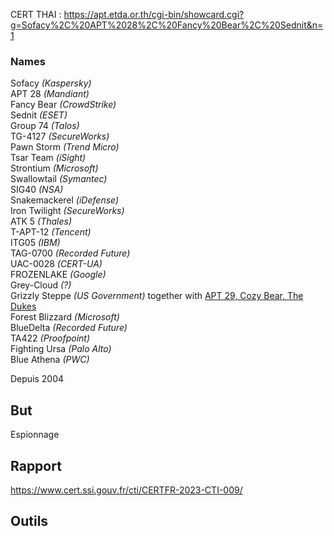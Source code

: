 
CERT THAI : https://apt.etda.or.th/cgi-bin/showcard.cgi?g=Sofacy%2C%20APT%2028%2C%20Fancy%20Bear%2C%20Sednit&n=1

### Names

Sofacy _(Kaspersky)_  
APT 28 _(Mandiant)_  
Fancy Bear _(CrowdStrike)_  
Sednit _(ESET)_  
Group 74 _(Talos)_  
TG-4127 _(SecureWorks)_  
Pawn Storm _(Trend Micro)_  
Tsar Team _(iSight)_  
Strontium _(Microsoft)_  
Swallowtail _(Symantec)_  
SIG40 _(NSA)_  
Snakemackerel _(iDefense)_  
Iron Twilight _(SecureWorks)_  
ATK 5 _(Thales)_  
T-APT-12 _(Tencent)_  
ITG05 _(IBM)_  
TAG-0700 _(Recorded Future)_  
UAC-0028 _(CERT-UA)_  
FROZENLAKE _(Google)_  
Grey-Cloud _(?)_  
Grizzly Steppe _(US Government)_ together with [APT 29, Cozy Bear, The Dukes](https://apt.etda.or.th/cgi-bin/showcard.cgi?g=APT%2029%2C%20Cozy%20Bear%2C%20The%20Dukes "Show the card for APT 29, Cozy Bear, The Dukes")  
Forest Blizzard _(Microsoft)_  
BlueDelta _(Recorded Future)_  
TA422 _(Proofpoint)_  
Fighting Ursa _(Palo Alto)_  
Blue Athena _(PWC)_

Depuis 2004

## But

Espionnage
## Rapport

https://www.cert.ssi.gouv.fr/cti/CERTFR-2023-CTI-009/
## Outils

